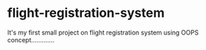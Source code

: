# flight-registration-system
It's my first small project on flight registration system using OOPS concept.............
